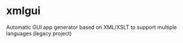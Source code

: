 # xmlgui
Automatic GUI app generator based on XML/XSLT to support multiple languages (legacy project)
